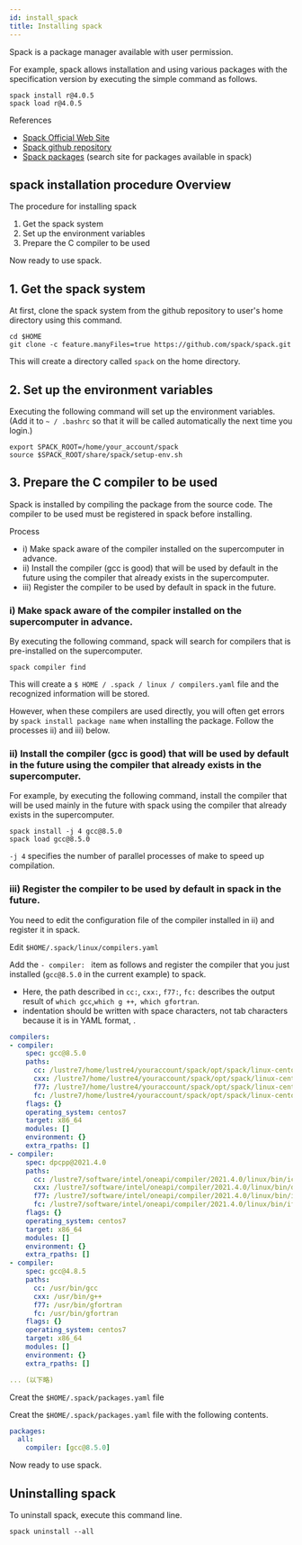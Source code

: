 ```yaml
---
id: install_spack
title: Installing spack
---
```


Spack is a package manager available with user permission.

For example, spack allows installation and using various packages with the specification version by executing the simple command as follows.

```
spack install r@4.0.5
spack load r@4.0.5
```

References

- [Spack Official Web Site](https://spack.readthedocs.io/en/latest/#)
- [Spack github repository](https://github.com/spack/spack)
- [Spack packages](https://spack.github.io/packages/) (search site for packages available in spack)


## spack installation procedure Overview

The procedure for installing spack

1. Get the spack system
2. Set up the environment variables
3. Prepare the C compiler to be used

Now ready to use spack.


## 1. Get the spack system

At first, clone the spack system from the github repository to user's home directory using this command.

```
cd $HOME
git clone -c feature.manyFiles=true https://github.com/spack/spack.git
```
This will create a directory called `spack` on the home directory.


## 2. Set up the environment variables

Executing the following command will set up the environment variables. (Add it to `~ / .bashrc` so that it will be called automatically the next time you login.)

```
export SPACK_ROOT=/home/your_account/spack
source $SPACK_ROOT/share/spack/setup-env.sh
```

## 3. Prepare the C compiler to be used

Spack is installed by compiling the package from the source code.
The compiler to be used must be registered in spack before installing.

Process

- i) Make spack aware of the compiler installed on the supercomputer in advance.
- ii) Install the compiler (gcc is good) that will be used by default in the future using the compiler that already exists in the supercomputer.
- iii) Register the compiler to be used by default in spack in the future.


### i) Make spack aware of the compiler installed on the supercomputer in advance.

By executing the following command, spack will search for compilers that is pre-installed on the supercomputer.

```
spack compiler find
```

This will create a `$ HOME / .spack / linux / compilers.yaml` file and the recognized information will be stored.

However, when these compilers are used directly, you will often get errors by `spack install package name` when installing the package. 
Follow the processes ii) and iii) below. 

### ii) Install the compiler (gcc is good) that will be used by default in the future using the compiler that already exists in the supercomputer.

For example, by executing the following command, install the compiler that will be used mainly in the future with spack using the compiler that already exists in the supercomputer.

```
spack install -j 4 gcc@8.5.0
spack load gcc@8.5.0
```

`-j 4` specifies the number of parallel processes of make to speed up compilation.





### iii) Register the compiler to be used by default in spack in the future.

You need to edit the configuration file of the compiler installed in ii) and register it in spack. 

Edit `$HOME/.spack/linux/compilers.yaml`

Add the `- compiler: ` item as follows and register the compiler that you just installed (`gcc@8.5.0` in the current example) to spack.


- Here, the path described in `cc:`, `cxx:`, `f77:`, `fc:` describes the output result of `which gcc`,` which g ++ `,` which gfortran`.
- indentation should be written with space characters, not tab characters because it is in YAML format, .


```yaml
compilers:
- compiler:
    spec: gcc@8.5.0
    paths:
      cc: /lustre7/home/lustre4/youraccount/spack/opt/spack/linux-centos7-x86_64_v3/gcc-4.8.5/gcc-8.5.0-a4dcd4j7uq23aax4n6ri6amzt7hp4lxc/bin/gcc
      cxx: /lustre7/home/lustre4/youraccount/spack/opt/spack/linux-centos7-x86_64_v3/gcc-4.8.5/gcc-8.5.0-a4dcd4j7uq23aax4n6ri6amzt7hp4lxc/bin/g++
      f77: /lustre7/home/lustre4/youraccount/spack/opt/spack/linux-centos7-x86_64_v3/gcc-4.8.5/gcc-8.5.0-a4dcd4j7uq23aax4n6ri6amzt7hp4lxc/bin/gfortran
      fc: /lustre7/home/lustre4/youraccount/spack/opt/spack/linux-centos7-x86_64_v3/gcc-4.8.5/gcc-8.5.0-a4dcd4j7uq23aax4n6ri6amzt7hp4lxc/bin/gfortran
    flags: {}
    operating_system: centos7
    target: x86_64
    modules: []
    environment: {}
    extra_rpaths: []
- compiler:
    spec: dpcpp@2021.4.0
    paths:
      cc: /lustre7/software/intel/oneapi/compiler/2021.4.0/linux/bin/icx
      cxx: /lustre7/software/intel/oneapi/compiler/2021.4.0/linux/bin/dpcpp
      f77: /lustre7/software/intel/oneapi/compiler/2021.4.0/linux/bin/ifx
      fc: /lustre7/software/intel/oneapi/compiler/2021.4.0/linux/bin/ifx
    flags: {}
    operating_system: centos7
    target: x86_64
    modules: []
    environment: {}
    extra_rpaths: []
- compiler:
    spec: gcc@4.8.5
    paths:
      cc: /usr/bin/gcc
      cxx: /usr/bin/g++
      f77: /usr/bin/gfortran
      fc: /usr/bin/gfortran
    flags: {}
    operating_system: centos7
    target: x86_64
    modules: []
    environment: {}
    extra_rpaths: []

... (以下略)
```



Creat the `$HOME/.spack/packages.yaml` file

Creat the `$HOME/.spack/packages.yaml` file with the following contents.

```yaml
packages:
  all:
    compiler: [gcc@8.5.0]
```

Now ready to use spack.

## Uninstalling spack

To uninstall spack, execute this command line.

```
spack uninstall --all
```

